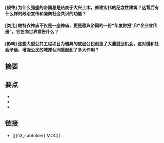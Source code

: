 #### [规律] 为什么强盛的帝国总是热衷于大兴土木，修建宏伟的纪念性建筑？这背后有什么样的政治宣传和凝聚社会共识的功能？


#### [类比] 帕特农神庙不仅是一座神庙，更是雅典帝国的一份“年度财报”和“企业宣传册”。它在向世界宣告什么？


#### [影响] 这些大型公共工程项目为雅典的底层公民创造了大量就业机会，这对缓和社会矛盾、增强公民的城邦认同感起到了多大作用？


## 摘要


## 要点

- 
- 
- 

## 链接

- [[{h3_subfolder} MOC]]
